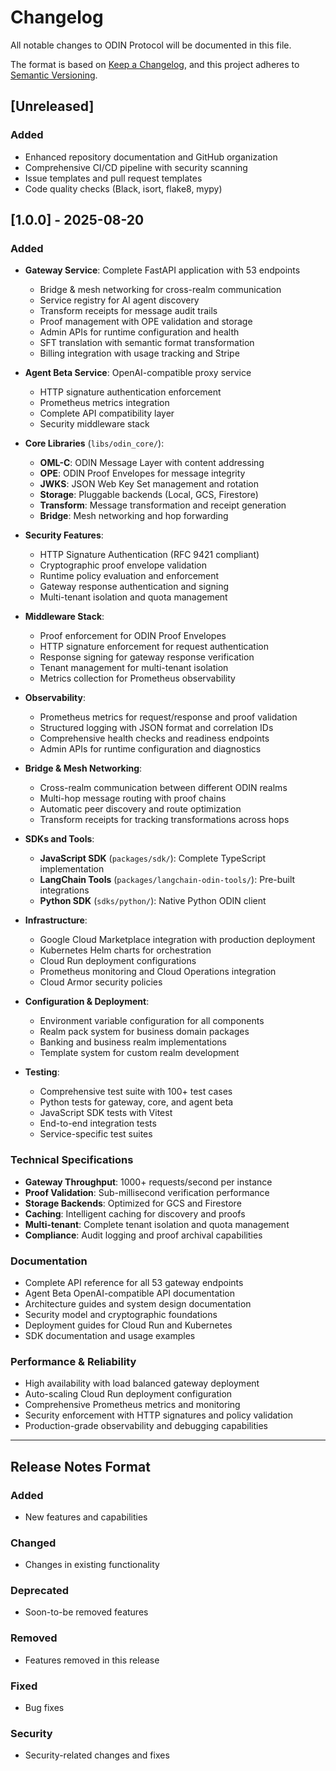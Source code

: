 # Changelog

All notable changes to ODIN Protocol will be documented in this file.

The format is based on [Keep a Changelog](https://keepachangelog.com/en/1.0.0/),
and this project adheres to [Semantic Versioning](https://semver.org/spec/v2.0.0.html).

## [Unreleased]

### Added
- Enhanced repository documentation and GitHub organization
- Comprehensive CI/CD pipeline with security scanning
- Issue templates and pull request templates
- Code quality checks (Black, isort, flake8, mypy)

## [1.0.0] - 2025-08-20

### Added
- **Gateway Service**: Complete FastAPI application with 53 endpoints
  - Bridge & mesh networking for cross-realm communication
  - Service registry for AI agent discovery
  - Transform receipts for message audit trails
  - Proof management with OPE validation and storage
  - Admin APIs for runtime configuration and health
  - SFT translation with semantic format transformation
  - Billing integration with usage tracking and Stripe

- **Agent Beta Service**: OpenAI-compatible proxy service
  - HTTP signature authentication enforcement
  - Prometheus metrics integration
  - Complete API compatibility layer
  - Security middleware stack

- **Core Libraries** (`libs/odin_core/`):
  - **OML-C**: ODIN Message Layer with content addressing
  - **OPE**: ODIN Proof Envelopes for message integrity
  - **JWKS**: JSON Web Key Set management and rotation
  - **Storage**: Pluggable backends (Local, GCS, Firestore)
  - **Transform**: Message transformation and receipt generation
  - **Bridge**: Mesh networking and hop forwarding

- **Security Features**:
  - HTTP Signature Authentication (RFC 9421 compliant)
  - Cryptographic proof envelope validation
  - Runtime policy evaluation and enforcement
  - Gateway response authentication and signing
  - Multi-tenant isolation and quota management

- **Middleware Stack**:
  - Proof enforcement for ODIN Proof Envelopes
  - HTTP signature enforcement for request authentication
  - Response signing for gateway response verification
  - Tenant management for multi-tenant isolation
  - Metrics collection for Prometheus observability

- **Observability**:
  - Prometheus metrics for request/response and proof validation
  - Structured logging with JSON format and correlation IDs
  - Comprehensive health checks and readiness endpoints
  - Admin APIs for runtime configuration and diagnostics

- **Bridge & Mesh Networking**:
  - Cross-realm communication between different ODIN realms
  - Multi-hop message routing with proof chains
  - Automatic peer discovery and route optimization
  - Transform receipts for tracking transformations across hops

- **SDKs and Tools**:
  - **JavaScript SDK** (`packages/sdk/`): Complete TypeScript implementation
  - **LangChain Tools** (`packages/langchain-odin-tools/`): Pre-built integrations
  - **Python SDK** (`sdks/python/`): Native Python ODIN client

- **Infrastructure**:
  - Google Cloud Marketplace integration with production deployment
  - Kubernetes Helm charts for orchestration
  - Cloud Run deployment configurations
  - Prometheus monitoring and Cloud Operations integration
  - Cloud Armor security policies

- **Configuration & Deployment**:
  - Environment variable configuration for all components
  - Realm pack system for business domain packages
  - Banking and business realm implementations
  - Template system for custom realm development

- **Testing**:
  - Comprehensive test suite with 100+ test cases
  - Python tests for gateway, core, and agent beta
  - JavaScript SDK tests with Vitest
  - End-to-end integration tests
  - Service-specific test suites

### Technical Specifications
- **Gateway Throughput**: 1000+ requests/second per instance
- **Proof Validation**: Sub-millisecond verification performance
- **Storage Backends**: Optimized for GCS and Firestore
- **Caching**: Intelligent caching for discovery and proofs
- **Multi-tenant**: Complete tenant isolation and quota management
- **Compliance**: Audit logging and proof archival capabilities

### Documentation
- Complete API reference for all 53 gateway endpoints
- Agent Beta OpenAI-compatible API documentation
- Architecture guides and system design documentation
- Security model and cryptographic foundations
- Deployment guides for Cloud Run and Kubernetes
- SDK documentation and usage examples

### Performance & Reliability
- High availability with load balanced gateway deployment
- Auto-scaling Cloud Run deployment configuration
- Comprehensive Prometheus metrics and monitoring
- Security enforcement with HTTP signatures and policy validation
- Production-grade observability and debugging capabilities

---

## Release Notes Format

### Added
- New features and capabilities

### Changed
- Changes in existing functionality

### Deprecated
- Soon-to-be removed features

### Removed
- Features removed in this release

### Fixed
- Bug fixes

### Security
- Security-related changes and fixes
